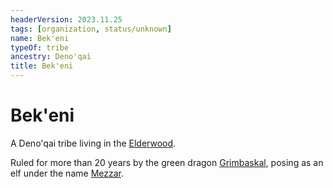```yaml
---
headerVersion: 2023.11.25
tags: [organization, status/unknown]
name: Bek'eni
typeOf: tribe
ancestry: Deno'qai
title: Bek'eni
---
```

# Bek'eni

A Deno'qai tribe living in the [Elderwood](<../../gazetteer/chasa-nahadi-watershed/elderwood.md>). 


Ruled for more than 20 years by the green dragon [Grimbaskal](<../../people/other-nonhumans/mezzar.md>), posing as an elf under the name [Mezzar](<../../people/other-nonhumans/mezzar.md>). 
